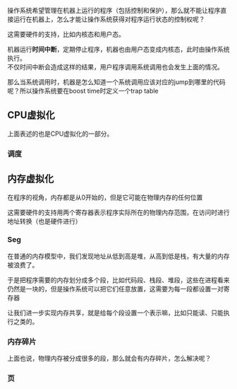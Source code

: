 操作系统希望管理在机器上运行的程序（包括控制和保护），那么就不能让程序直接运行在机器上，怎么才能让操作系统获得对程序运行状态的控制权呢？

这需要硬件的支持，比如内核态和用户态。

机器运行**时间中断**，定期停止程序，机器也由用户态变成内核态，此时由操作系统执行。  
不仅时间中断会造成这样的结果，用户程序调用系统调用也会发生上面的情况。

那么当系统调用时，机器是怎么知道一个系统调用应该对应的jump到哪里的代码呢？所以操作系统要在boost time时定义一个trap table

## CPU虚拟化

上面表述的也是CPU虚拟化的一部分。

### 调度

## 内存虚拟化

在程序的视角，内存都是从0开始的，但是它可能在物理内存的任何位置  

这需要硬件的支持用两个寄存器表示程序实际所在的物理内存范围，在访问时进行地址转换（也是硬件进行）

### Seg

在普通的内存模型中，我们发现地址从低到高是堆，从高到低是栈，有大量的内存被浪费了。

于是把程序需要的内存划分成多个段，比如代码段、栈段、堆段，这些在进程看来仍然是一块的，但是操作系统可以把它们任意放置，这需要为每一段都设置一对寄存器

让我们进一步实现内存共享，就是给每个段设置一个表示嘛，比如只能读、只能执行之类的。

### 内存碎片

上面也说，物理内存被分成很多的段，那么就会有内存碎片，怎么解决呢？

### 页